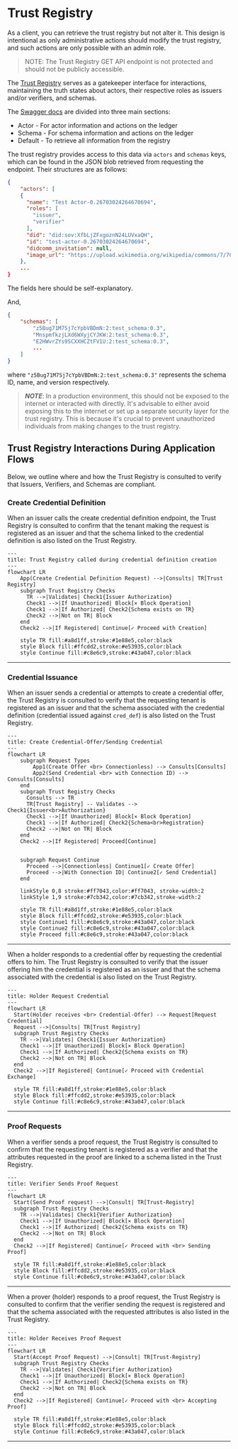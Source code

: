 # Trust Registry

As a client, you can retrieve the trust registry but not alter it. This design is intentional as only administrative
actions should modify the trust registry, and such actions are only possible with an admin role.

> NOTE: The Trust Registry GET API endpoint is not protected and should not be publicly accessible.

The [Trust Registry](http://trust-registry.cloudapi.127.0.0.1.nip.io/docs) serves
as a gatekeeper interface for interactions, maintaining the truth states about
actors, their respective roles as issuers and/or verifiers, and schemas.

The [Swagger docs](http://trust-registry.cloudapi.127.0.0.1.nip.io/docs) are
divided into three main sections:

- Actor - For actor information and actions on the ledger
- Schema - For schema information and actions on the ledger
- Default - To retrieve all information from the registry

The trust registry provides access to this data via `actors` and `schemas` keys, which can be found in the JSON blob
retrieved from requesting the endpoint. Their structures are as follows:

```json
{
    "actors": [
    {
      "name": "Test Actor-0.26703024264670694",
      "roles": [
        "issuer",
        "verifier"
      ],
      "did": "did:sov:XfbLjZFxgoznN24LUVxaQH",
      "id": "test-actor-0.26703024264670694",
      "didcomm_invitation": null,
      "image_url": "https://upload.wikimedia.org/wikipedia/commons/7/70/Example.png"
    },
    ...
}
```

The fields here should be self-explanatory.

And,

```json
{
    "schemas": [
        "z5Bug71M7Sj7cYpbVBDmN:2:test_schema:0.3",
        "MnspmfkzjLXd6WXyjCYJKW:2:test_schema:0.3",
        "E2HWvrZYs9SCXXHCZtFV1U:2:test_schema:0.3",
        ...
    ]
}
```

where `"z5Bug71M7Sj7cYpbVBDmN:2:test_schema:0.3"` represents the schema ID, name, and version respectively.

> **_NOTE_**: In a production environment, this should not be exposed to the internet or interacted with directly.
> It's advisable to either avoid exposing this to the internet or set up a separate security layer for the trust
> registry. This is because it's crucial to prevent unauthorized individuals from making changes to the trust registry.

## Trust Registry Interactions During Application Flows

Below, we outline where and how the Trust Registry is consulted to verify that Issuers, Verifiers, and Schemas are
compliant.

### Create Credential Definition

When an issuer calls the create credential definition endpoint, the Trust Registry is consulted to confirm that the
tenant making the request is registered as an issuer and that the schema linked to the credential definition is also
listed on the Trust Registry.

```mermaid
---
title: Trust Registry called during credential definition creation
---
flowchart LR
    App(Create Credential Definition Request) -->|Consults| TR[Trust Registry]
    subgraph Trust Registry Checks
      TR -->|Validates| Check1{Issuer Authorization}
      Check1 -->|If Unauthorized| Block[⨯ Block Operation]
      Check1 -->|If Authorized| Check2{Schema exists on TR}
      Check2 -->|Not on TR| Block
    end
    Check2 -->|If Registered| Continue[✓ Proceed with Creation]
    
    style TR fill:#a8d1ff,stroke:#1e88e5,color:black
    style Block fill:#ffcdd2,stroke:#e53935,color:black
    style Continue fill:#c8e6c9,stroke:#43a047,color:black
```

---

### Credential Issuance

When an issuer sends a credential or attempts to create a credential offer, the Trust Registry is consulted to verify
that the requesting tenant is registered as an issuer and that the schema associated with the credential definition
(credential issued against `cred_def`) is also listed on the Trust Registry.

```mermaid
---
title: Create Credential-Offer/Sending Credential
---
flowchart LR
    subgraph Request Types
        App1(Create Offer <br> Connectionless) --> Consults[Consults]
        App2(Send Credential <br> with Connection ID) --> Consults[Consults]
    end
    subgraph Trust Registry Checks
      Consults --> TR
      TR[Trust Registry] -- Validates --> Check1{Issuer<br>Authorization}
      Check1 -->|If Unauthorized| Block[⨯ Block Operation]
      Check1 -->|If Authorized| Check2{Schema<br>Registration}
      Check2 -->|Not on TR| Block
    end
    Check2 -->|If Registered| Proceed[Continue]
    

    subgraph Request Continue
      Proceed -->|Connectionless| Continue1[✓ Create Offer]
      Proceed -->|With Connection ID| Continue2[✓ Send Credential]
    end

    linkStyle 0,8 stroke:#ff7043,color:#ff7043, stroke-width:2
    linkStyle 1,9 stroke:#7cb342,color:#7cb342,stroke-width:2
    
    style TR fill:#a8d1ff,stroke:#1e88e5,color:black
    style Block fill:#ffcdd2,stroke:#e53935,color:black
    style Continue1 fill:#c8e6c9,stroke:#43a047,color:black
    style Continue2 fill:#c8e6c9,stroke:#43a047,color:black
    style Proceed fill:#c8e6c9,stroke:#43a047,color:black

```

---

When a holder responds to a credential offer by requesting the credential offers to him. The Trust Registry is consulted
to verify that the issuer offering him the credential is registered as an issuer and that the schema associated with the
credential is also listed on the Trust Registry.

```mermaid
---
title: Holder Request Credential
---
flowchart LR
  Start(Holder receives <br> Credential-Offer) --> Request[Request Credential]
  Request -->|Consults| TR[Trust Registry]
  subgraph Trust Registry Checks
    TR -->|Validates| Check1{Issuer Authorization}
    Check1 -->|If Unauthorized| Block[⨯ Block Operation]
    Check1 -->|If Authorized| Check2{Schema exists on TR}
    Check2 -->|Not on TR| Block
  end
  Check2 -->|If Registered| Continue[✓ Proceed with Credential Exchange]

  style TR fill:#a8d1ff,stroke:#1e88e5,color:black
  style Block fill:#ffcdd2,stroke:#e53935,color:black
  style Continue fill:#c8e6c9,stroke:#43a047,color:black
```

---

### Proof Requests

When a verifier sends a proof request, the Trust Registry is consulted to confirm that the requesting tenant is registered
as a verifier and that the attributes requested in the proof are linked to a schema listed in the Trust Registry.

```mermaid
---
title: Verifier Sends Proof Request
---
flowchart LR
  Start(Send Proof request) -->|Consult| TR[Trust-Registry]
  subgraph Trust Registry Checks
    TR -->|Validates| Check1{Verifier Authorization}
    Check1 -->|If Unauthorized| Block[⨯ Block Operation]
    Check1 -->|If Authorized| Check2{Schema exists on TR}
    Check2 -->|Not on TR| Block
  end
  Check2 -->|If Registered| Continue[✓ Proceed with <br> Sending Proof]
   
  style TR fill:#a8d1ff,stroke:#1e88e5,color:black
  style Block fill:#ffcdd2,stroke:#e53935,color:black
  style Continue fill:#c8e6c9,stroke:#43a047,color:black
```

---

When a prover (holder) responds to a proof request, the Trust Registry is consulted to confirm that the verifier sending
the request is registered and that the schema associated with the requested attributes is also listed in the
Trust Registry.

```mermaid
---
title: Holder Receives Proof Request
---
flowchart LR
  Start(Accept Proof Request) -->|Consult| TR[Trust-Registry]
  subgraph Trust Registry Checks
    TR -->|Validates| Check1{Verifier Authorization}
    Check1 -->|If Unauthorized| Block[⨯ Block Operation]
    Check1 -->|If Authorized| Check2{Schema exists on TR}
    Check2 -->|Not on TR| Block
  end
  Check2 -->|If Registered| Continue[✓ Proceed with <br> Accepting Proof]
   
  style TR fill:#a8d1ff,stroke:#1e88e5,color:black
  style Block fill:#ffcdd2,stroke:#e53935,color:black
  style Continue fill:#c8e6c9,stroke:#43a047,color:black
```

---
